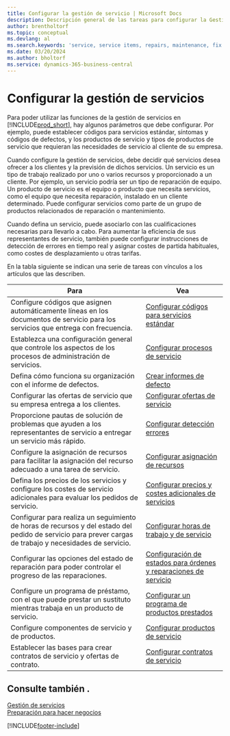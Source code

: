 ```yaml
---
title: Configurar la gestión de servicio | Microsoft Docs
description: Descripción general de las tareas para configurar la Gestión de servicios para adaptarla a la forma en que sus organizaciones gestionan sus servicios.
author: brentholtorf
ms.topic: conceptual
ms.devlang: al
ms.search.keywords: 'service, service items, repairs, maintenance, fix'
ms.date: 03/20/2024
ms.author: bholtorf
ms.service: dynamics-365-business-central
---
```


# <a name="setting-up-service-management"></a>Configurar la gestión de servicios
Para poder utilizar las funciones de la gestión de servicios en [!INCLUDE[prod_short](includes/prod_short.md)], hay algunos parámetros que debe configurar. Por ejemplo, puede establecer códigos para servicios estándar, síntomas y códigos de defectos, y los productos de servicio y tipos de productos de servicio que requieran las necesidades de servicio al cliente de su empresa.  

Cuando configure la gestión de servicios, debe decidir qué servicios desea ofrecer a los clientes y la previsión de dichos servicios. Un servicio es un tipo de trabajo realizado por uno o varios recursos y proporcionado a un cliente. Por ejemplo, un servicio podría ser un tipo de reparación de equipo. Un producto de servicio es el equipo o producto que necesita servicios, como el equipo que necesita reparación, instalado en un cliente determinado. Puede configurar servicios como parte de un grupo de productos relacionados de reparación o mantenimiento.  
  
Cuando defina un servicio, puede asociarlo con las cualificaciones necesarias para llevarlo a cabo. Para aumentar la eficiencia de sus representantes de servicio, también puede configurar instrucciones de detección de errores en tiempo real y asignar costes de partida habituales, como costes de desplazamiento u otras tarifas.  

En la tabla siguiente se indican una serie de tareas con vínculos a los artículos que las describen.  
  
| Para | Vea |
| --- | --- |
| Configure códigos que asignen automáticamente líneas en los documentos de servicio para los servicios que entrega con frecuencia. |[Configurar códigos para servicios estándar](service-how-setup-service-coding.md)|
| Establezca una configuración general que controle los aspectos de los procesos de administración de servicios.|[Configurar procesos de servicio](service-setup-service-processes.md)|
| Defina cómo funciona su organización con el informe de defectos. |[Crear informes de defecto](service-how-setup-fault-reporting.md) |
| Configurar las ofertas de servicio que su empresa entrega a los clientes.|[Configurar ofertas de servicio](service-how-setup-service-offerings.md)|
| Proporcione pautas de solución de problemas que ayuden a los representantes de servicio a entregar un servicio más rápido. |[Configurar detección errores](service-how-setup-troubleshooting.md) |
| Configure la asignación de recursos para facilitar la asignación del recurso adecuado a una tarea de servicio. |[Configurar asignación de recursos](service-how-setup-resource-allocation.md) |
| Defina los precios de los servicios y configure los costes de servicio adicionales para evaluar los pedidos de servicio. |[Configurar precios y costes adicionales de servicios](service-how-setup-service-costs-pricing.md)|
| Configurar para realiza un seguimiento de horas de recursos y del estado del pedido de servicio para prever cargas de trabajo y necesidades de servicio.|[Configurar horas de trabajo y de servicio](service-how-setup-work-service-hours.md)|
| Configurar las opciones del estado de reparación para poder controlar el progreso de las reparaciones. | [Configuración de estados para órdenes y reparaciones de servicio](service-order-repair-status.md)|
| Configure un programa de préstamo, con el que puede prestar un sustituto mientras trabaja en un producto de servicio. |[Configurar un programa de productos prestados](service-how-setup-loaner-program.md) |
| Configure componentes de servicio y de productos. |[Configurar productos de servicio](service-how-setup-service-items.md) |
| Establecer las bases para crear contratos de servicio y ofertas de contrato. |[Configurar contratos de servicio](service-how-setup-service-contracts.md) |

## <a name="see-also"></a>Consulte también .
[Gestión de servicios](service-service.md)  
[Preparación para hacer negocios](ui-get-ready-business.md)  


[!INCLUDE[footer-include](includes/footer-banner.md)]
